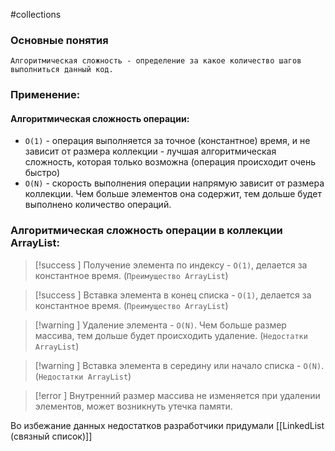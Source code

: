 #collections 
### Основные понятия

`Алгоритмическая сложность - определение за какое количество шагов выполниться данный код.`
### Применение:

#### Алгоритмическая сложность операции:
- `O(1)` - операция выполняется за точное (константное) время, и не зависит от размера коллекции - лучшая алгоритмическая сложность, которая только возможна (операция происходит очень быстро)
- `О(N)` - скорость выполнения операции напрямую зависит от размера коллекции. Чем больше элементов она содержит, тем дольше будет выполнено количество операций.

### Алгоритмическая сложность операции в коллекции ArrayList:

 >[!success ] Получение элемента по индексу - `O(1)`, делается за константное время. (`Преимущество ArrayList`)
 
>[!success ] Вставка элемента в конец списка - `O(1)`, делается за константное время. (`Преимущество ArrayList`)

>[!warning ] Удаление элемента - `O(N)`. Чем больше размер массива, тем дольше будет происходить удаление. (`Недостатки ArrayList`)

>[!warning ] Вставка элемента в середину или начало списка - `O(N)`. (`Недостатки ArrayList`)

>[!error ] Внутренний размер массива не изменяется при удалении элементов, может возникнуть утечка памяти.

Во избежание данных недостатков разработчики придумали [[LinkedList (связный список)]]
